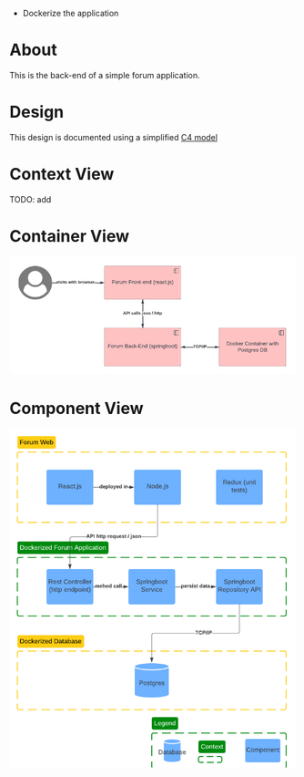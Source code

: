 - Dockerize the application


# About
This is the back-end of a simple forum application.

# Design
This design is documented using a simplified [C4 model](https://c4model.com/)

# Context View
TODO: add

# Container View
![Container View](src/main/resources/images/container.png)

# Component View
![Container View](src/main/resources/images/component.png)
